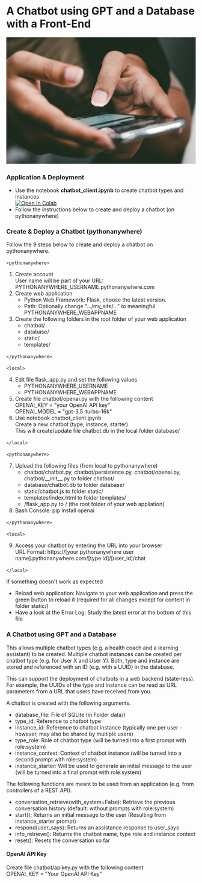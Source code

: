 # A Chatbot using GPT and a Database with a Front-End

<picture>
 <img alt="a close up of a person holding a cell phone" src=".readme/pradamas-gifarry-889Qh5HJj4I-unsplash.jpg">
</picture>

### Application & Deployment
- Use the notebook **chatbot_client.ipynb** to create chatbot types and instances\
 [![Open In Colab](https://colab.research.google.com/assets/colab-badge.svg)](https://colab.research.google.com/github/zhaw-iwi/singlestateconversation/blob/main/chatbot_client.ipynb)
- Follow the instructions below to create and deploy a chatbot (on pythonanywhere)

### Create & Deploy a Chatbot (pythonanywhere)
Follow the 9 steps below to create and deploy a chatbot on pythonanywhere.

`<pythonanywhere>`

1. Create account\
    User name will be part of your URL: PYTHONANYWHERE_USERNAME.pythonanywhere.com
2. Create web application
    - Python Web Framework: Flask, choose the latest version.
    - Path: Optionally change ".../my_site/..." to meaningful PYTHONANYWHERE_WEBAPPNAME
3. Create the following folders in the root folder of your web application
    - chatbot/
    - database/
    - static/
    - templates/

`</pythonanywhere>`

`<local>`

4. Edit file flask_app.py and set the following values
    - PYTHONANYWHERE_USERNAME
    - PYTHONANYWHERE_WEBAPPNAME
5. Create file chatbot/openai.py with the following content\
    OPENAI_KEY = "your OpenAI API key"\
    OPENAI_MODEL = "gpt-3.5-turbo-16k"
7. Use notebook chatbot_client.jpynb\
    Create a new chatbot (type, instance, starter)\
    This will create/update file chatbot.db in the local folder database/

`</local>`

`<pythonanywhere>`

7. Upload the following files (from local to pythonanywhere)
    - chatbot/chatbot.py, chatbot/persistence.py, chatbot/openai.py, chatbot/\_\_init\_\_.py to folder chatbot/
    - database/chatbot.db to folder database/
    - static/chatbot.js to folder static/
    - templates/index.html to folder templates/
    - /flask_app.py to / (the root folder of your web appliation)
8. Bash Console: pip install openai

`</pythonanywhere>`

`<local>`

9. Access your chatbot by entering the URL into your browser\
    URL Format: https://[your pythonanywhere user name].pythonanywhere.com/[type id]/[user_id]/chat

`</local>`

If something doesn't work as expected
- Reload web application: 
    Navigate to your web application and press the green button to reload it (required for all changes except for content in folder static/)
- Have a look at the Error Log: 
    Study the latest error at the bottom of this file

### A Chatbot using GPT and a Database
This allows multiple chatbot types (e.g. a health coach and a learning assistant) to be created. Multiple chatbot instances can be created per chatbot type (e.g. for User X and User Y). Both, type and instance are stored and referenced with an ID (e.g. with a UUID) in the database.

This can support the deployment of chatbots in a web backend (state-less). For example, the UUIDs of the type and instance can be read as URL parameters from a URL that users have received from you.

A chatbot is created with the following arguments.
- database_file: File of SQLite (in Folder data/)
- type_id: Reference to chatbot type
- instance_id: Reference to chatbot instance (typically one per user - however, may also be shared by multiple users)
- type_role: Role of chatbot type (will be turned into a first prompt with role:system)
- instance_context: Context of chatbot instance (will be turned into a second prompt with role:system)
- instance_starter: Will be used to generate an initial message to the user (will be turned into a final prompt with role:system)

The following functions are meant to be used from an application (e.g. from controllers of a REST API).
- conversation_retrieve(with_system=False): Retrieve the previous conversation history (default: without prompts with role:system)
- start(): Returns an initial message to the user (Resulting from instance_starter prompt)
- respond(user_says): Returns an assistance response to user_says
- info_retrieve(): Returns the chatbot name, type role and instance context
- reset(): Resets the conversation so far

#### OpenAI API Key

Create file chatbot/apikey.py with the following content\
    OPENAI_KEY = "Your OpenAI API Key"
